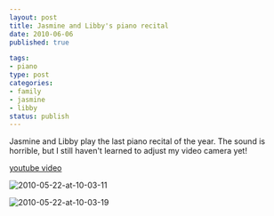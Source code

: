 ```yaml
--- 
layout: post
title: Jasmine and Libby's piano recital
date: 2010-06-06
published: true

tags: 
- piano
type: post
categories: 
- family
- jasmine
- libby
status: publish
---
```

Jasmine and Libby play the last piano recital of the year.   The sound is horrible, but I still haven't learned to adjust my video  camera yet!

[youtube video](http://www.youtube.com/watch?v=mRE7t01RZ5U)

![2010-05-22-at-10-03-11](http://media.eick.us/2010/06/2010-05-22-at-10-03-11.jpg)

![2010-05-22-at-10-03-19](http://media.eick.us/2010/06/2010-05-22-at-10-03-19.jpg)
